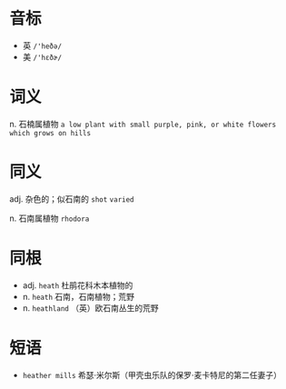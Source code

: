 # 音标

- 英 `/'heðə/`
- 美 `/'hɛðɚ/`

# 词义

n. 石楠属植物
`a low plant with small purple, pink, or white flowers which grows on hills`

# 同义

adj. 杂色的；似石南的
`shot` `varied`

n. 石南属植物
`rhodora`

# 同根

- adj. `heath` 杜鹃花科木本植物的
- n. `heath` 石南，石南植物；荒野
- n. `heathland` （英）欧石南丛生的荒野

# 短语

- `heather mills` 希瑟·米尔斯（甲壳虫乐队的保罗·麦卡特尼的第二任妻子）

